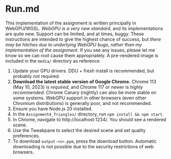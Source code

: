 # Run.md

This implementation of the assignment is written principally in WebGPU/WGSL. *WebGPU is a very new standard*, and its implementations are quite new. Support can be limited, and at times, buggy. These instructions are intended to give the highest chance of success, but *there may be hitches due to underlying WebGPU bugs, rather than my implementation of the assignment.* If you see any issues, please let me know so we can root cause them appropriately. A pre-rendered image is included in the `media/` directory as reference.

1. Update your GPU drivers. DDU + fresh install is recommended, but probably not required.
2. **Download the latest stable version of Google Chrome.** Chrome 113 (May 10, 2023) is *required*, and Chrome 117 or newer is *highly recommended.* Chrome Canary (nightly) can also be more stable on some systems. WebGPU support in other browsers (even other Chromium distributions) is generally poor, and not recommended.
3. Ensure you have Node.js 20 installed.
4. In the `Assignment4_Triangles/` directory, run `npm install && npm start`.
5. In Chrome, navigate to http://localhost:1234/. You should see a rendered scene.
6. Use the Tweakpane to select the desired scene and set quality preferences.
7. To download `output-<x>.ppm`, press the download button. Automatic downloading is not possible due to the security restrictions of web browsers.